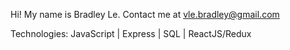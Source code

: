 Hi! My name is Bradley Le.
Contact me at vle.bradley@gmail.com

Technologies:
JavaScript | Express | SQL | ReactJS/Redux
